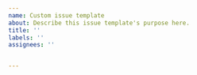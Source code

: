 ```yaml
---
name: Custom issue template
about: Describe this issue template's purpose here.
title: ''
labels: ''
assignees: ''


---
```



